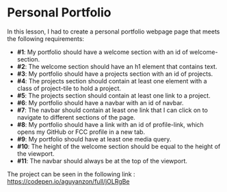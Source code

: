 # Personal Portfolio
In this lesson, I had to create a personal portfolio webpage page that meets the following requirements:
* **#1**: My portfolio should have a welcome section with an id of welcome-section.
* **#2**: The welcome section should have an h1 element that contains text.
* **#3**: My portfolio should have a projects section with an id of projects.
* **#4**: The projects section should contain at least one element with a class of project-tile to hold a project.
* **#5**: The projects section should contain at least one link to a project.
* **#6**: My portfolio should have a navbar with an id of navbar.
* **#7**: The navbar should contain at least one link that I can click on to navigate to different sections of the page.
* **#8**: My portfolio should have a link with an id of profile-link, which opens my GitHub or FCC profile in a new tab.
* **#9**: My portfolio should have at least one media query.
* **#10**: The height of the welcome section should be equal to the height of the viewport.
* **#11**: The navbar should always be at the top of the viewport.

The project can be seen in the following link : https://codepen.io/aguyanzon/full/jOLRgBe
